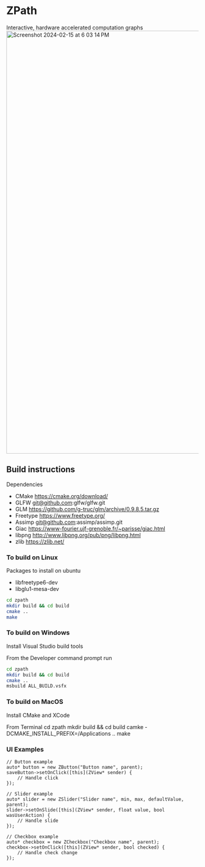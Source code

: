# ZPath
Interactive, hardware accelerated computation graphs
<img width="1108" alt="Screenshot 2024-02-15 at 6 03 14 PM" src="https://github.com/valine/zpath/assets/14074844/f06243d0-793e-4b2d-a6e7-6830f0390d4f">


## Build instructions

Dependencies

* CMake https://cmake.org/download/
* GLFW git@github.com:glfw/glfw.git 
* GLM https://github.com/g-truc/glm/archive/0.9.8.5.tar.gz 
* Freetype https://www.freetype.org/ 
* Assimp git@github.com:assimp/assimp.git
* Giac https://www-fourier.ujf-grenoble.fr/~parisse/giac.html
* libpng http://www.libpng.org/pub/png/libpng.html
* zlib https://zlib.net/

### To build on Linux

Packages to install on ubuntu

* libfreetype6-dev
* libglu1-mesa-dev

```bash
cd zpath 
mkdir build && cd build
cmake ..
make
```

### To build on Windows

Install Visual Studio build tools

From the Developer command prompt run 
```bash
cd zpath 
mkdir build && cd build
cmake ..
msbuild ALL_BUILD.vsfx
```

### To build on MacOS
Install CMake and XCode

From Terminal
cd zpath
mkdir build && cd build 
camke -DCMAKE_INSTALL_PREFIX=/Applications ..
make


### UI Examples
```
// Button example
auto* button = new ZButton("Button name", parent);
saveButton->setOnClick([this](ZView* sender) {
    // Handle click
});

// Slider example
auto* slider = new ZSlider("Slider name", min, max, defaultValue, parent);
slider->setOnSlide([this](ZView* sender, float value, bool wasUserAction) {
    // Handle slide
});

// Checkbox example
auto* checkbox = new ZCheckbox("Checkbox name", parent);
checkbox->setOnClick([this](ZView* sender, bool checked) {
    // Handle check change
});
```
